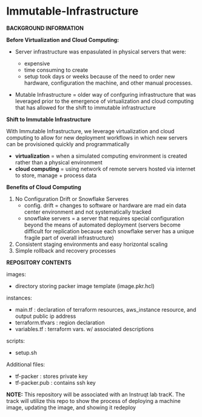 # Immutable-Infrastructure

**BACKGROUND INFORMATION**

**Before Virtualization and Cloud Computing:**
* Server infrastructure was enpasulated in physical servers that were:
  * expensive
  * time consuming to create 
  * setup took days or weeks because of the need to order new hardware, configuration the machine, and other manual processes.
  
* Mutable Infrastructure = older way of confguring infrastructure that was leveraged prior to the emergence of virtualization and cloud computing that has allowed for the shift to immutable infrastructure


**Shift to Immutable Infrastructure**

With Immutable Infrastructure, we leverage virtualization and cloud computing to allow for new deployment workflows in which new servers can be provisioned quickly and programmatically 
  * **virtualization** = when a simulated computing environment is created rather than a physical environment
  * **cloud computing** = using network of remote servers hosted via internet to store, manage + process data
  
  **Benefits of Cloud Computing**
  
 1. No Configuration Drift or Snowflake Serveres
    * config. drift = changes to software or hardware are mad ein data center environment and not systematically tracked
    * snowflake servers = a server that requires special configuration beyond the means of automated deployment (servers become difficult for replication because each snowflake server has a unique fragile part of overall infrastructure)
 2. Consistent staging environments and easy horizontal scaling
 3. Simple rollback and recovery processes

**REPOSITORY CONTENTS**

images:
* directory storing packer image template (image.pkr.hcl)

instances:
* main.tf : declaration of terraform resources, aws_instance resource, and output public ip address
* terraform.tfvars : region declaration
* variables.tf : terraform vars. w/ associated descriptions

scripts:
* setup.sh

Additional files:
* tf-packer : stores private key
* tf-packer.pub : contains ssh key


**NOTE:** This repository will be associated with an Instruqt lab tracK. The track will utilize this repo to show the process of deploying a machine image, updating the image, and showing it redeploy
